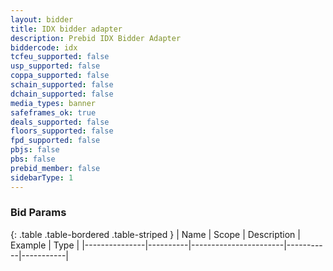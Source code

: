 ```yaml
---
layout: bidder
title: IDX bidder adapter
description: Prebid IDX Bidder Adapter
biddercode: idx
tcfeu_supported: false
usp_supported: false
coppa_supported: false
schain_supported: false
dchain_supported: false
media_types: banner
safeframes_ok: true
deals_supported: false
floors_supported: false
fpd_supported: false
pbjs: false
pbs: false
prebid_member: false
sidebarType: 1
---
```


### Bid Params

{: .table .table-bordered .table-striped }
| Name          | Scope    | Description           | Example   | Type      |
|---------------|----------|-----------------------|-----------|-----------|
